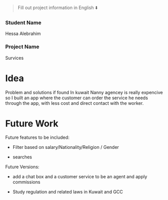 

> Fill out project information in English ⬇️
### Student Name
Hessa Alebrahim


### Project Name
Survices

# Idea
Problem and solutions if found 
In kuwait Nanny agencey is really expencive so I built an app where the customer can order the service he needs through the app, with less cost and direct contact with the worker.


# Future Work 
Future features to be included:

- Filter based on salary/Nationality/Religion / Gender 

- searches

Future Versions:

- add a chat box and a customer service to be an agent and apply commissions  

- Study regulation and related laws in Kuwait and GCC


